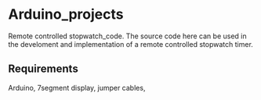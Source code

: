 # Arduino_projects

Remote controlled stopwatch_code. The source code here can be used in the develoment and implementation of a remote controlled stopwatch timer.

## Requirements
Arduino, 7segment display, jumper cables,

